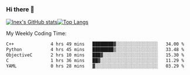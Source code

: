 ### Hi there 👋
[![lnex's GitHub stats](https://github-readme-stats.vercel.app/api?username=lnexenl&count_private=true&show_icons=true)](https://github.com/anuraghazra/github-readme-stats)[![Top Langs](https://github-readme-stats.vercel.app/api/top-langs/?username=lnexenl&layout=compact&langs_count=8&exclude_repo=32-bit-MIPS-CPU)](https://github.com/anuraghazra/github-readme-stats)

My Weekly Coding Time:
<!--START_SECTION:waka-->

```txt
C++              4 hrs 49 mins   ████████▓░░░░░░░░░░░░░░░░   34.00 %
Python           4 hrs 45 mins   ████████▒░░░░░░░░░░░░░░░░   33.48 %
ObjectiveC       2 hrs 10 mins   ███▓░░░░░░░░░░░░░░░░░░░░░   15.30 %
C                1 hrs 36 mins   ██▓░░░░░░░░░░░░░░░░░░░░░░   11.29 %
YAML             0 hrs 28 mins   ▓░░░░░░░░░░░░░░░░░░░░░░░░   03.29 %
```

<!--END_SECTION:waka-->
